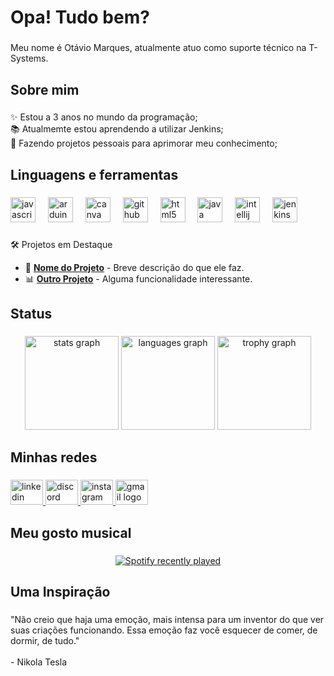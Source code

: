 <h1 align="left">Opa! Tudo bem?</h1>

###

<p align="left">Meu nome é Otávio Marques, atualmente atuo como suporte técnico na T-Systems.</p>

###

<h2 align="left">Sobre mim</h2>

###

<p align="left">✨ Estou a 3 anos no mundo da programação;<br>📚 Atualmemte estou aprendendo a utilizar Jenkins;<br>🎯 Fazendo projetos pessoais para aprimorar meu conhecimento;<br>

###

<h2 align="left">Linguagens e ferramentas</h2>

###

<div align="left">
  <img src="https://cdn.jsdelivr.net/gh/devicons/devicon/icons/javascript/javascript-plain.svg" height="40" alt="javascript logo"  />
  <img width="12" />
  <img src="https://cdn.jsdelivr.net/gh/devicons/devicon/icons/arduino/arduino-original.svg" height="40" alt="arduino logo"  />
  <img width="12" />
  <img src="https://cdn.jsdelivr.net/gh/devicons/devicon/icons/canva/canva-original.svg" height="40" alt="canva logo"  />
  <img width="12" />
  <img src="https://cdn.jsdelivr.net/gh/devicons/devicon/icons/github/github-original.svg" height="40" alt="github logo"  />
  <img width="12" />
  <img src="https://cdn.jsdelivr.net/gh/devicons/devicon/icons/html5/html5-original.svg" height="40" alt="html5 logo"  />
  <img width="12" />
  <img src="https://cdn.jsdelivr.net/gh/devicons/devicon/icons/java/java-original.svg" height="40" alt="java logo"  />
  <img width="12" />
  <img src="https://cdn.jsdelivr.net/gh/devicons/devicon/icons/intellij/intellij-original.svg" height="40" alt="intellij logo"  />
  <img width="12" />
  <img src="https://cdn.jsdelivr.net/gh/devicons/devicon/icons/jenkins/jenkins-original.svg" height="40" alt="jenkins logo"  />
</div>

###
  🛠️ Projetos em Destaque

- 🚀 **[Nome do Projeto](link-para-o-projeto)** - Breve descrição do que ele faz.  
- 📊 **[Outro Projeto](link-para-o-projeto)** - Alguma funcionalidade interessante.  

###

<h2 align="left">Status</h2>

###

<div align="center">
  <img src="https://github-readme-stats.vercel.app/api?username=Otavio-Mrq&hide_title=false&hide_rank=false&show_icons=true&include_all_commits=true&count_private=true&disable_animations=false&theme=dracula&locale=en&hide_border=false&order=1" height="150" alt="stats graph"  />
  <img src="https://github-readme-stats.vercel.app/api/top-langs?username=Otavio-Mrq&locale=en&hide_title=false&layout=compact&card_width=320&langs_count=5&theme=dracula&hide_border=false&order=2" height="150" alt="languages graph"  />
  <img src="https://github-profile-trophy.vercel.app?username=Otavio-Mrq&theme=dracula&column=-1&row=1&margin-w=8&margin-h=8&no-bg=false&no-frame=false&order=4" height="150" alt="trophy graph"  />
</div>

###

<h2 align="left">Minhas redes</h2>

###

<div align="left">
  <a href="https://www.linkedin.com/in/ot%C3%A1vio-louren%C3%A7o-marques-12a0bb296/" target="_blank">
    <img src="https://raw.githubusercontent.com/maurodesouza/profile-readme-generator/master/src/assets/icons/social/linkedin/default.svg" width="52" height="40" alt="linkedin logo"  />
  </a>
  <a href=".tavino" target="_blank">
    <img src="https://raw.githubusercontent.com/maurodesouza/profile-readme-generator/master/src/assets/icons/social/discord/default.svg" width="52" height="40" alt="discord logo"  />
  </a>
  <a href="https://www.instagram.com/tavin.mrq/" target="_blank">
    <img src="https://raw.githubusercontent.com/maurodesouza/profile-readme-generator/master/src/assets/icons/social/instagram/default.svg" width="52" height="40" alt="instagram logo"  />
  </a>
  <a href="otaviolourenco24@gmail.com" target="_blank">
    <img src="https://raw.githubusercontent.com/maurodesouza/profile-readme-generator/master/src/assets/icons/social/gmail/default.svg" width="52" height="40" alt="gmail logo"  />
  </a>
</div>

###

<h2 align="left">Meu gosto musical</h2>

###

<div align="center">
  <a href="https://open.spotify.com/user/Inho.marques">
    <img src="https://spotify-recently-played-readme.vercel.app/api?user=x4ia79987lngqa82l3mkajdip&count=5" alt="Spotify recently played"  />
  </a>
</div>


###

<h2 align="left">Uma Inspiração</h2>

###

<p align="left">"Não creio que haja uma emoção, mais intensa para um inventor do que ver suas criações funcionando. Essa emoção faz você esquecer de comer, de dormir, de tudo."<br><br>- Nikola Tesla</p>

###
